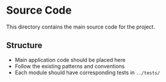 # Source Code

This directory contains the main source code for the project.

## Structure
- Main application code should be placed here
- Follow the existing patterns and conventions
- Each module should have corresponding tests in `../tests/`